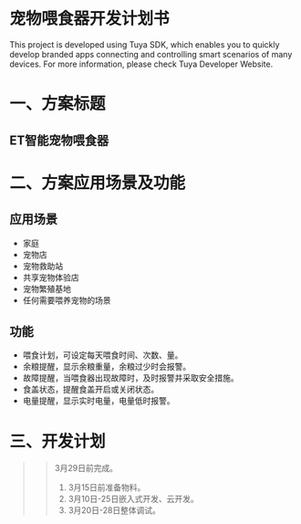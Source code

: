 宠物喂食器开发计划书
==

This project is developed using Tuya SDK, which enables you to quickly develop branded apps connecting and controlling smart scenarios of many devices.         For more information, please check Tuya Developer Website.

# 一、方案标题
## ET智能宠物喂食器

# 二、方案应用场景及功能
## 应用场景   
* 家庭
* 宠物店
* 宠物救助站
* 共享宠物体验店
* 宠物繁殖基地
* 任何需要喂养宠物的场景

## 功能   
  * 喂食计划，可设定每天喂食时间、次数、量。
  * 余粮提醒，显示余粮重量，余粮过少时会报警。
  * 故障提醒，当喂食器出现故障时，及时报警并采取安全措施。
  * 食盖状态，提醒食盖开启或关闭状态。
  * 电量提醒，显示实时电量，电量低时报警。

# 三、开发计划
>>3月29日前完成。
>>1) 3月15日前准备物料。
>>2) 3月10日-25日嵌入式开发、云开发。
>>3) 3月20日-28日整体调试。

